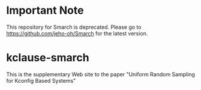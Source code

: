# Important Note
This repository for Smarch is deprecated. Please go to https://github.com/jeho-oh/Smarch for the latest version.

# kclause-smarch
This is the supplementary Web site to the paper "Uniform Random Sampling for Kconfig Based Systems"
